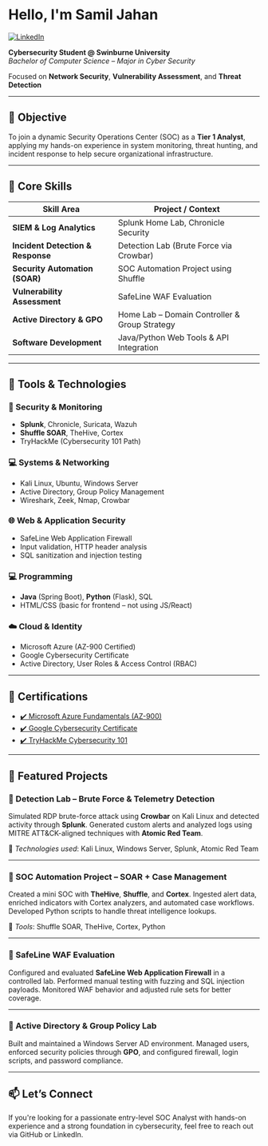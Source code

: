 # Hello, I'm Samil Jahan
[![LinkedIn](https://img.shields.io/badge/LinkedIn-blue?logo=linkedin&style=flat-square)](https://www.linkedin.com/in/samil-jahan-968458244/)

**Cybersecurity Student @ Swinburne University**  
_Bachelor of Computer Science – Major in Cyber Security_

Focused on **Network Security**, **Vulnerability Assessment**, and **Threat Detection**

---

## 🎯 Objective

To join a dynamic Security Operations Center (SOC) as a **Tier 1 Analyst**, applying my hands-on experience in system monitoring, threat hunting, and incident response to help secure organizational infrastructure.

---

## 🧠 Core Skills

| Skill Area | Project / Context |
|------------|-------------------|
| **SIEM & Log Analytics** | Splunk Home Lab, Chronicle Security |
| **Incident Detection & Response** | Detection Lab (Brute Force via Crowbar) |
| **Security Automation (SOAR)** | SOC Automation Project using Shuffle |
| **Vulnerability Assessment** | SafeLine WAF Evaluation |
| **Active Directory & GPO** | Home Lab – Domain Controller & Group Strategy |
| **Software Development** | Java/Python Web Tools & API Integration |

---

## 🧰 Tools & Technologies

### 🔐 Security & Monitoring
- **Splunk**, Chronicle, Suricata, Wazuh  
- **Shuffle SOAR**, TheHive, Cortex  
- TryHackMe (Cybersecurity 101 Path)

### 💻 Systems & Networking
- Kali Linux, Ubuntu, Windows Server  
- Active Directory, Group Policy Management  
- Wireshark, Zeek, Nmap, Crowbar

### 🌐 Web & Application Security
- SafeLine Web Application Firewall  
- Input validation, HTTP header analysis  
- SQL sanitization and injection testing

### 💻 Programming
- **Java** (Spring Boot), **Python** (Flask), SQL  
- HTML/CSS (basic for frontend – not using JS/React)

### ☁️ Cloud & Identity
- Microsoft Azure (AZ-900 Certified)  
- Google Cybersecurity Certificate  
- Active Directory, User Roles & Access Control (RBAC)

---

## 🏅 Certifications

- [✔️ Microsoft Azure Fundamentals (AZ-900)](https://learn.microsoft.com/en-us/certifications/exams/az-900/)
- [✔️ Google Cybersecurity Certificate](https://grow.google/certificates/cybersecurity/)
- [✔️ TryHackMe Cybersecurity 101](https://tryhackme.com/)

---

## 🔬 Featured Projects

### 🔹 Detection Lab – Brute Force & Telemetry Detection

Simulated RDP brute-force attack using **Crowbar** on Kali Linux and detected activity through **Splunk**. Generated custom alerts and analyzed logs using MITRE ATT&CK-aligned techniques with **Atomic Red Team**.

🔗 _Technologies used_: Kali Linux, Windows Server, Splunk, Atomic Red Team

---

### 🔹 SOC Automation Project – SOAR + Case Management

Created a mini SOC with **TheHive**, **Shuffle**, and **Cortex**. Ingested alert data, enriched indicators with Cortex analyzers, and automated case workflows. Developed Python scripts to handle threat intelligence lookups.

🔗 _Tools_: Shuffle SOAR, TheHive, Cortex, Python

---

### 🔹 SafeLine WAF Evaluation

Configured and evaluated **SafeLine Web Application Firewall** in a controlled lab. Performed manual testing with fuzzing and SQL injection payloads. Monitored WAF behavior and adjusted rule sets for better coverage.

---

### 🔹 Active Directory & Group Policy Lab

Built and maintained a Windows Server AD environment. Managed users, enforced security policies through **GPO**, and configured firewall, login scripts, and password compliance.

---

## 📫 Let’s Connect

If you're looking for a passionate entry-level SOC Analyst with hands-on experience and a strong foundation in cybersecurity, feel free to reach out via GitHub or LinkedIn.

